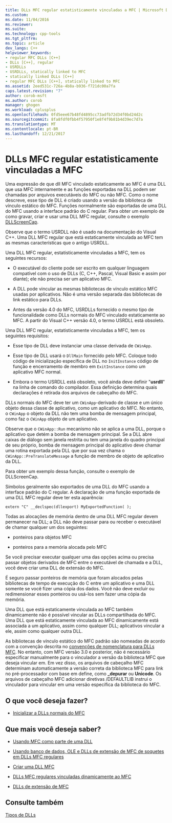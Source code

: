 ```yaml
---
title: DLLs MFC regular estatisticamente vinculadas a MFC | Microsoft Docs
ms.custom: 
ms.date: 11/04/2016
ms.reviewer: 
ms.suite: 
ms.technology: cpp-tools
ms.tgt_pltfrm: 
ms.topic: article
dev_langs: C++
helpviewer_keywords:
- regular MFC DLLs [C++]
- DLLs [C++], regular
- USRDLLs
- USRDLLs, statically linked to MFC
- statically linked DLLs [C++]
- regular MFC DLLs [C++], statically linked to MFC
ms.assetid: 2eed531c-726a-4b8a-b936-f721dc00a7fa
caps.latest.revision: "7"
author: corob-msft
ms.author: corob
manager: ghogen
ms.workload: cplusplus
ms.openlocfilehash: 0fd5eee67b48fd4895cc73adfb72d34f0bd24d2c
ms.sourcegitcommit: 8fa8fdf0fbb4f57950f1e8f4f9b81b4d39ec7d7a
ms.translationtype: MT
ms.contentlocale: pt-BR
ms.lasthandoff: 12/21/2017
---
```

# <a name="regular-mfc-dlls-statically-linked-to-mfc"></a>DLLs MFC regular estatisticamente vinculadas a MFC
Uma expressão de que dll MFC vinculado estaticamente ao MFC é uma DLL que usa MFC internamente e as funções exportadas na DLL podem ser chamadas por arquivos executáveis do MFC ou não MFC. Como o nome descreve, esse tipo de DLL é criado usando a versão da biblioteca de vínculo estático do MFC. Funções normalmente são exportadas de uma DLL do MFC usando a interface padrão do C regular. Para obter um exemplo de como gravar, criar e usar uma DLL MFC regular, consulte o exemplo [DLLScreenCap](https://github.com/Microsoft/VCSamples/tree/master/VC2010Samples/MFC/advanced/DllScreenCap).  
  
 Observe que o termo USRDLL não é usado na documentação do Visual C++. Uma DLL MFC regular que está estaticamente vinculada ao MFC tem as mesmas características que o antigo USRDLL.  
  
 Uma DLL MFC regular, estatisticamente vinculadas a MFC, tem os seguintes recursos:  
  
-   O executável do cliente pode ser escrito em qualquer linguagem compatível com o uso de DLLs (C, C++, Pascal, Visual Basic e assim por diante); ele não precisa ser um aplicativo MFC.  
  
-   A DLL pode vincular as mesmas bibliotecas de vínculo estático MFC usadas por aplicativos. Não é uma versão separada das bibliotecas de link estático para DLLs.  
  
-   Antes da versão 4.0 do MFC, USRDLLs fornecido o mesmo tipo de funcionalidade como DLLs normais do MFC vinculado estaticamente ao MFC. A partir do Visual C++ versão 4.0, o termo USRDLL está obsoleto.  
  
 Uma DLL MFC regular, estatisticamente vinculadas a MFC, tem os seguintes requisitos:  
  
-   Esse tipo de DLL deve instanciar uma classe derivada de `CWinApp`.  
  
-   Esse tipo de DLL usará o `DllMain` fornecido pelo MFC. Coloque todo código de inicialização específica de DLL no `InitInstance` código de função e encerramento de membro em `ExitInstance` como um aplicativo MFC normal.  
  
-   Embora o termo USRDLL está obsoleto, você ainda deve definir "**usrdll**" na linha de comando do compilador. Essa definição determina quais declarações é retirada dos arquivos de cabeçalho do MFC.  
  
 DLLs normais do MFC deve ter um `CWinApp`-derivado de classe e um único objeto dessa classe de aplicativo, como um aplicativo do MFC. No entanto, o `CWinApp` o objeto da DLL não tem uma bomba de mensagem principal, como faz o `CWinApp` objeto de um aplicativo.  
  
 Observe que o `CWinApp::Run` mecanismo não se aplica a uma DLL, porque o aplicativo que detém a bomba de mensagem principal. Se a DLL abre caixas de diálogo sem janela restrita ou tem uma janela do quadro principal de seu próprio, bomba de mensagem principal do aplicativo deve chamar uma rotina exportada pela DLL que por sua vez chama o `CWinApp::PreTranslateMessage` a função de membro de objeto de aplicativo da DLL.  
  
 Para obter um exemplo dessa função, consulte o exemplo de DLLScreenCap.  
  
 Símbolos geralmente são exportados de uma DLL do MFC usando a interface padrão do C regular. A declaração de uma função exportada de uma DLL MFC regular deve ter esta aparência:  
  
```  
extern "C" __declspec(dllexport) MyExportedFunction( );  
```  
  
 Todas as alocações de memória dentro de uma DLL MFC regular devem permanecer na DLL; a DLL não deve passar para ou receber o executável de chamar qualquer um dos seguintes:  
  
-   ponteiros para objetos MFC  
  
-   ponteiros para a memória alocada pelo MFC  
  
 Se você precisar executar qualquer uma das opções acima ou precisa passar objetos derivados de MFC entre o executável de chamada e a DLL, você deve criar uma DLL de extensão do MFC.  
  
 É seguro passar ponteiros de memória que foram alocados pelas bibliotecas de tempo de execução do C entre um aplicativo e uma DLL somente se você fizer uma cópia dos dados. Você não deve excluir ou redimensionar esses ponteiros ou usá-los sem fazer uma cópia da memória.  
  
 Uma DLL que está estaticamente vinculada ao MFC também dinamicamente não é possível vincular as DLLs compartilhada do MFC. Uma DLL que está estaticamente vinculada ao MFC dinamicamente está associada a um aplicativo, assim como qualquer DLL; aplicativos vincular a ele, assim como qualquer outra DLL.  
  
 As bibliotecas de vínculo estático do MFC padrão são nomeadas de acordo com a convenção descrita no [convenções de nomenclatura para DLLs MFC](../build/naming-conventions-for-mfc-dlls.md). No entanto, com MFC versão 3.0 e posterior, não é necessário especificar manualmente para o vinculador a versão da biblioteca MFC que deseja vincular em. Em vez disso, os arquivos de cabeçalho MFC determinam automaticamente a versão correta da biblioteca MFC para link no pré-processador com base em define, como  **\_depurar** ou **Unicode**. Os arquivos de cabeçalho MFC adicionar diretivas /DEFAULTLIB instrui o vinculador para vincular em uma versão específica da biblioteca do MFC.  
  
## <a name="what-do-you-want-to-do"></a>O que você deseja fazer?  
  
-   [Inicializar a DLLs normais do MFC](../build/run-time-library-behavior.md#initializing-regular-dlls)  
  
## <a name="what-do-you-want-to-know-more-about"></a>Que mais você deseja saber?  
  
-   [Usando MFC como parte de uma DLL](../mfc/tn011-using-mfc-as-part-of-a-dll.md)  
  
-   [Usando banco de dados, OLE e DLLs de extensão de MFC de soquetes em DLLs MFC regulares](../build/using-database-ole-and-sockets-extension-dlls-in-regular-dlls.md)  
  
-   [Criar uma DLL MFC](../mfc/reference/mfc-dll-wizard.md)  
  
-   [DLLs MFC regulares vinculadas dinamicamente ao MFC](../build/regular-dlls-dynamically-linked-to-mfc.md)  
  
-   [DLLs de extensão de MFC](../build/extension-dlls-overview.md)  
  
## <a name="see-also"></a>Consulte também  
 [Tipos de DLLs](../build/kinds-of-dlls.md)